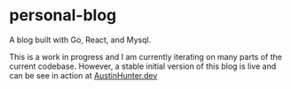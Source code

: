 # personal-blog
A blog built with Go, React, and Mysql.

This is a work in progress and I am currently iterating on many parts of the current codebase. However, a stable initial version of this blog is live
and can be see in action at [AustinHunter.dev](https://www.austinhunter.dev/)
